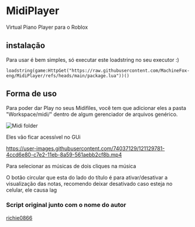 # MidiPlayer

Virtual Piano Player para o Roblox

## instalação 

Para usar é bem simples, só executar este loadstring no seu executor :)

```loadstring(game:HttpGet("https://raw.githubusercontent.com/MachineFox-eng/MidiPlayer/refs/heads/main/package.lua"))()```

## Forma de uso

Para poder dar Play no seus Midifiles, você tem que adicionar eles a pasta "Workspace/midi/" dentro de algum gerenciador de arquivos genérico.

![Midi folder](img/midi-folder.png)

Eles vão ficar acessível no GUi

https://user-images.githubusercontent.com/74037129/121129781-4ccd6e80-c7e2-11eb-8a59-561aebb2cf8b.mp4

Para selecionar as músicas de dois cliques na música

O botão circular que esta do lado do título é para ativar/desativar a visualização das notas, recomendo deixar desativado caso esteja no celular, ele causa lag


### Script original junto com o nome do autor

[richie0866](https://github.com/richie0866/MidiPlayer)

